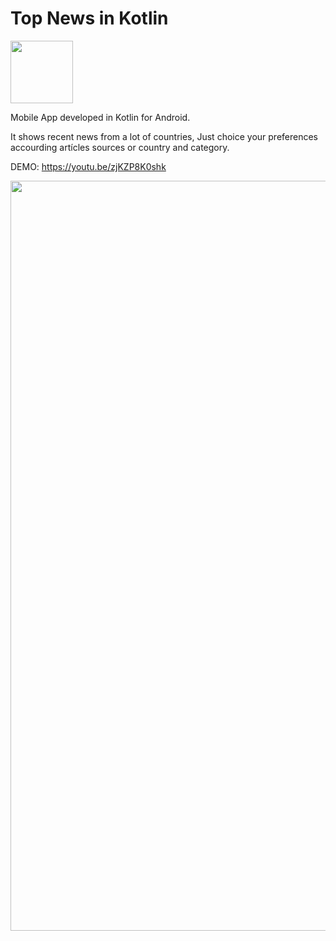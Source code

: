 # Top News in Kotlin

<img src="https://github.com/ccarpul/Top-News-Kotlin/blob/master/icons8-noticias-96.png"
width="100">


Mobile App developed in Kotlin for Android.

It shows recent news from a lot of countries,
Just choice your preferences accourding artícles 
sources or country and category.

DEMO: https://youtu.be/zjKZP8K0shk

<img src="https://github.com/ccarpul/Top-News-Kotlin/blob/master/Presenter%20Top%20News.png"
width="1200">
